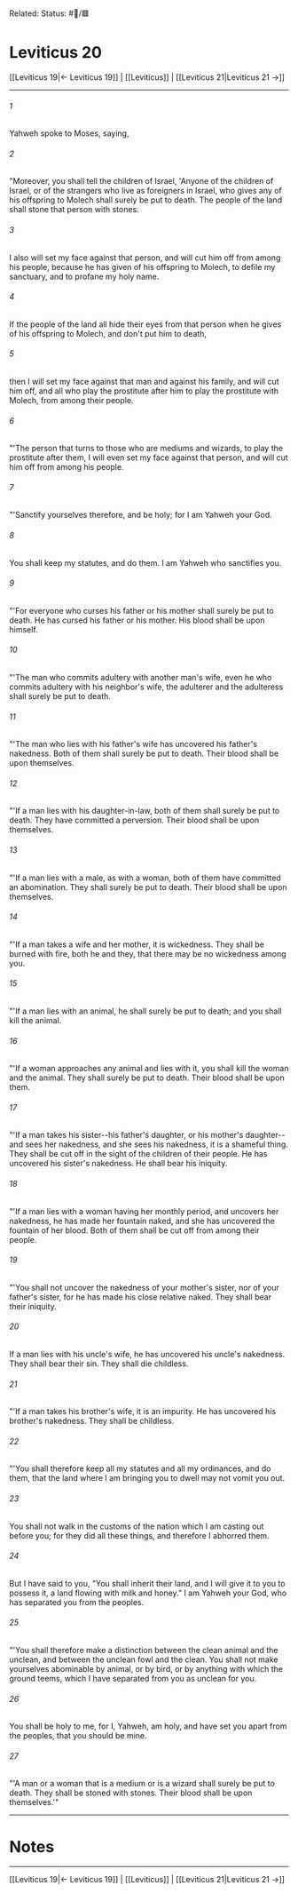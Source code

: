 Related:
Status: #📖/🟥
# Leviticus 20

[[Leviticus 19|← Leviticus 19]] | [[Leviticus]] | [[Leviticus 21|Leviticus 21 →]]
***



###### 1 
Yahweh spoke to Moses, saying, 

###### 2 
"Moreover, you shall tell the children of Israel, 'Anyone of the children of Israel, or of the strangers who live as foreigners in Israel, who gives any of his offspring to Molech shall surely be put to death. The people of the land shall stone that person with stones. 

###### 3 
I also will set my face against that person, and will cut him off from among his people, because he has given of his offspring to Molech, to defile my sanctuary, and to profane my holy name. 

###### 4 
If the people of the land all hide their eyes from that person when he gives of his offspring to Molech, and don't put him to death, 

###### 5 
then I will set my face against that man and against his family, and will cut him off, and all who play the prostitute after him to play the prostitute with Molech, from among their people. 

###### 6 
"'The person that turns to those who are mediums and wizards, to play the prostitute after them, I will even set my face against that person, and will cut him off from among his people. 

###### 7 
"'Sanctify yourselves therefore, and be holy; for I am Yahweh your God. 

###### 8 
You shall keep my statutes, and do them. I am Yahweh who sanctifies you. 

###### 9 
"'For everyone who curses his father or his mother shall surely be put to death. He has cursed his father or his mother. His blood shall be upon himself. 

###### 10 
"'The man who commits adultery with another man's wife, even he who commits adultery with his neighbor's wife, the adulterer and the adulteress shall surely be put to death. 

###### 11 
"'The man who lies with his father's wife has uncovered his father's nakedness. Both of them shall surely be put to death. Their blood shall be upon themselves. 

###### 12 
"'If a man lies with his daughter-in-law, both of them shall surely be put to death. They have committed a perversion. Their blood shall be upon themselves. 

###### 13 
"'If a man lies with a male, as with a woman, both of them have committed an abomination. They shall surely be put to death. Their blood shall be upon themselves. 

###### 14 
"'If a man takes a wife and her mother, it is wickedness. They shall be burned with fire, both he and they, that there may be no wickedness among you. 

###### 15 
"'If a man lies with an animal, he shall surely be put to death; and you shall kill the animal. 

###### 16 
"'If a woman approaches any animal and lies with it, you shall kill the woman and the animal. They shall surely be put to death. Their blood shall be upon them. 

###### 17 
"'If a man takes his sister--his father's daughter, or his mother's daughter--and sees her nakedness, and she sees his nakedness, it is a shameful thing. They shall be cut off in the sight of the children of their people. He has uncovered his sister's nakedness. He shall bear his iniquity. 

###### 18 
"'If a man lies with a woman having her monthly period, and uncovers her nakedness, he has made her fountain naked, and she has uncovered the fountain of her blood. Both of them shall be cut off from among their people. 

###### 19 
"'You shall not uncover the nakedness of your mother's sister, nor of your father's sister, for he has made his close relative naked. They shall bear their iniquity. 

###### 20 
If a man lies with his uncle's wife, he has uncovered his uncle's nakedness. They shall bear their sin. They shall die childless. 

###### 21 
"'If a man takes his brother's wife, it is an impurity. He has uncovered his brother's nakedness. They shall be childless. 

###### 22 
"'You shall therefore keep all my statutes and all my ordinances, and do them, that the land where I am bringing you to dwell may not vomit you out. 

###### 23 
You shall not walk in the customs of the nation which I am casting out before you; for they did all these things, and therefore I abhorred them. 

###### 24 
But I have said to you, "You shall inherit their land, and I will give it to you to possess it, a land flowing with milk and honey." I am Yahweh your God, who has separated you from the peoples. 

###### 25 
"'You shall therefore make a distinction between the clean animal and the unclean, and between the unclean fowl and the clean. You shall not make yourselves abominable by animal, or by bird, or by anything with which the ground teems, which I have separated from you as unclean for you. 

###### 26 
You shall be holy to me, for I, Yahweh, am holy, and have set you apart from the peoples, that you should be mine. 

###### 27 
"'A man or a woman that is a medium or is a wizard shall surely be put to death. They shall be stoned with stones. Their blood shall be upon themselves.'"

---
# Notes


***
[[Leviticus 19|← Leviticus 19]] | [[Leviticus]] | [[Leviticus 21|Leviticus 21 →]]

